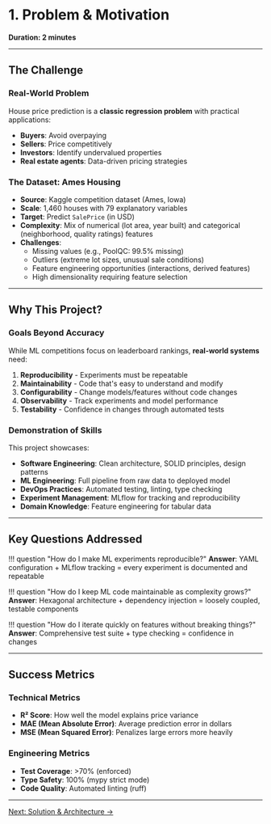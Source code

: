 # 1. Problem & Motivation

**Duration: 2 minutes**

---

## The Challenge

### Real-World Problem
House price prediction is a **classic regression problem** with practical applications:

- **Buyers**: Avoid overpaying
- **Sellers**: Price competitively
- **Investors**: Identify undervalued properties
- **Real estate agents**: Data-driven pricing strategies

### The Dataset: Ames Housing

- **Source**: Kaggle competition dataset (Ames, Iowa)
- **Scale**: 1,460 houses with 79 explanatory variables
- **Target**: Predict `SalePrice` (in USD)
- **Complexity**: Mix of numerical (lot area, year built) and categorical (neighborhood, quality ratings) features
- **Challenges**:
    - Missing values (e.g., PoolQC: 99.5% missing)
    - Outliers (extreme lot sizes, unusual sale conditions)
    - Feature engineering opportunities (interactions, derived features)
    - High dimensionality requiring feature selection

---

## Why This Project?

### Goals Beyond Accuracy

While ML competitions focus on leaderboard rankings, **real-world systems** need:

1. **Reproducibility** - Experiments must be repeatable
2. **Maintainability** - Code that's easy to understand and modify
3. **Configurability** - Change models/features without code changes
4. **Observability** - Track experiments and model performance
5. **Testability** - Confidence in changes through automated tests

### Demonstration of Skills

This project showcases:

- **Software Engineering**: Clean architecture, SOLID principles, design patterns
- **ML Engineering**: Full pipeline from raw data to deployed model
- **DevOps Practices**: Automated testing, linting, type checking
- **Experiment Management**: MLflow for tracking and reproducibility
- **Domain Knowledge**: Feature engineering for tabular data

---

## Key Questions Addressed

!!! question "How do I make ML experiments reproducible?"
    **Answer**: YAML configuration + MLflow tracking = every experiment is documented and repeatable

!!! question "How do I keep ML code maintainable as complexity grows?"
    **Answer**: Hexagonal architecture + dependency injection = loosely coupled, testable components

!!! question "How do I iterate quickly on features without breaking things?"
    **Answer**: Comprehensive test suite + type checking = confidence in changes

---

## Success Metrics

### Technical Metrics
- **R² Score**: How well the model explains price variance
- **MAE (Mean Absolute Error)**: Average prediction error in dollars
- **MSE (Mean Squared Error)**: Penalizes large errors more heavily

### Engineering Metrics
- **Test Coverage**: >70% (enforced)
- **Type Safety**: 100% (mypy strict mode)
- **Code Quality**: Automated linting (ruff)

---

[Next: Solution & Architecture →](02-solution.md)
